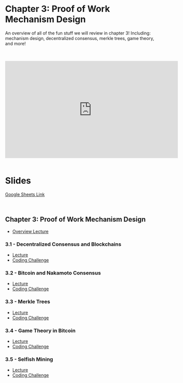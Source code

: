 <br />

# Chapter 3: Proof of Work Mechanism Design
An overview of all of the fun stuff we will review in chapter 3! Including: mechanism design, decentralized consensus, merkle trees, game theory, and more!

<br />
<br />
<iframe
	width="560"
	height="315"
	src="https://youtu.be/rgNfMsreTyo"
	frameBorder="0"
	allow="accelerometer; autoplay; encrypted-media; gyroscope; picture-in-picture"
	allowFullScreen></iframe>
<br />
<br />

# Slides

[Google Sheets Link](https://docs.google.com/presentation/d/1VFNbhQk949pTFp-k1pIfih9Tyr8ZLGJeigWyXD0nIHk/edit#slide=id.g59e299dced_0_0)

<br />

## Chapter 3: Proof of Work Mechanism Design
* [Overview Lecture](https://www.burrrata.ch/ces-website/docs/en/ch3/)

### 3.1 - Decentralized Consensus and Blockchains
* [Lecture](https://www.burrrata.ch/ces-website/docs/en/ch3/3.1/lecture)
* [Coding Challenge](https://www.burrrata.ch/ces-website/docs/en/sync/3.1-code-challenge)

### 3.2 - Bitcoin and Nakamoto Consensus
* [Lecture](https://www.burrrata.ch/ces-website/docs/en/ch3/3.2/lecture)
* [Coding Challenge](https://www.burrrata.ch/ces-website/docs/en/sync/3.2-code-challenge)

### 3.3 - Merkle Trees
* [Lecture](https://www.burrrata.ch/ces-website/docs/en/ch3/3.3/lecture)
* [Coding Challenge](https://www.burrrata.ch/ces-website/docs/en/sync/3.3-code-challenge)

### 3.4 - Game Theory in Bitcoin
* [Lecture](https://www.burrrata.ch/ces-website/docs/en/ch3/3.4/lecture)
* [Coding Challenge](https://www.burrrata.ch/ces-website/docs/en/sync/3.4-code-challenge)

### 3.5 - Selfish Mining
* [Lecture](https://www.burrrata.ch/ces-website/docs/en/ch3/3.5/lecture)
* [Coding Challenge](https://www.burrrata.ch/ces-website/docs/en/sync/3.5-code-challenge)

<br />
